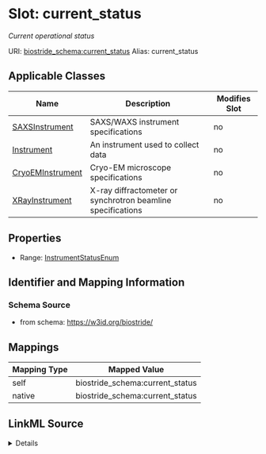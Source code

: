 

# Slot: current_status 


_Current operational status_





URI: [biostride_schema:current_status](https://w3id.org/biostride/schema/current_status)
Alias: current_status

<!-- no inheritance hierarchy -->





## Applicable Classes

| Name | Description | Modifies Slot |
| --- | --- | --- |
| [SAXSInstrument](SAXSInstrument.md) | SAXS/WAXS instrument specifications |  no  |
| [Instrument](Instrument.md) | An instrument used to collect data |  no  |
| [CryoEMInstrument](CryoEMInstrument.md) | Cryo-EM microscope specifications |  no  |
| [XRayInstrument](XRayInstrument.md) | X-ray diffractometer or synchrotron beamline specifications |  no  |






## Properties

* Range: [InstrumentStatusEnum](InstrumentStatusEnum.md)




## Identifier and Mapping Information






### Schema Source


* from schema: https://w3id.org/biostride/




## Mappings

| Mapping Type | Mapped Value |
| ---  | ---  |
| self | biostride_schema:current_status |
| native | biostride_schema:current_status |




## LinkML Source

<details>
```yaml
name: current_status
description: Current operational status
from_schema: https://w3id.org/biostride/
rank: 1000
alias: current_status
owner: Instrument
domain_of:
- Instrument
range: InstrumentStatusEnum

```
</details>